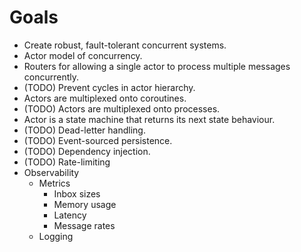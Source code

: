 # Goals

* Create robust, fault-tolerant concurrent systems.
* Actor model of concurrency.
* Routers for allowing a single actor to process multiple messages concurrently.
* (TODO) Prevent cycles in actor hierarchy.
* Actors are multiplexed onto coroutines.
* (TODO) Actors are multiplexed onto processes.
* Actor is a state machine that returns its next state behaviour.
* (TODO) Dead-letter handling.
* (TODO) Event-sourced persistence.
* (TODO) Dependency injection.
* (TODO) Rate-limiting
* Observability
    * Metrics
        * Inbox sizes
        * Memory usage
        * Latency
        * Message rates
    * Logging
